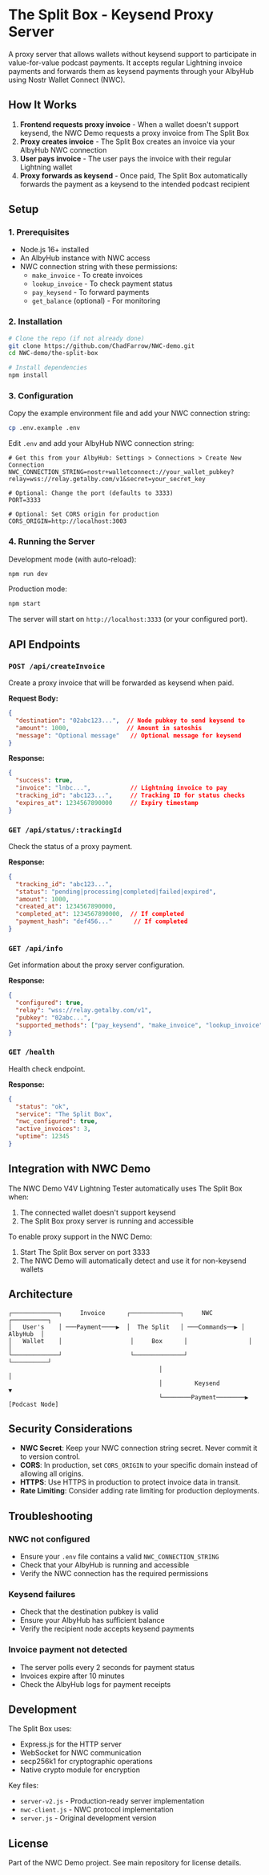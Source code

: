 # The Split Box - Keysend Proxy Server

A proxy server that allows wallets without keysend support to participate in value-for-value podcast payments. It accepts regular Lightning invoice payments and forwards them as keysend payments through your AlbyHub using Nostr Wallet Connect (NWC).

## How It Works

1. **Frontend requests proxy invoice** - When a wallet doesn't support keysend, the NWC Demo requests a proxy invoice from The Split Box
2. **Proxy creates invoice** - The Split Box creates an invoice via your AlbyHub NWC connection
3. **User pays invoice** - The user pays the invoice with their regular Lightning wallet
4. **Proxy forwards as keysend** - Once paid, The Split Box automatically forwards the payment as a keysend to the intended podcast recipient

## Setup

### 1. Prerequisites

- Node.js 16+ installed
- An AlbyHub instance with NWC access
- NWC connection string with these permissions:
  - `make_invoice` - To create invoices
  - `lookup_invoice` - To check payment status
  - `pay_keysend` - To forward payments
  - `get_balance` (optional) - For monitoring

### 2. Installation

```bash
# Clone the repo (if not already done)
git clone https://github.com/ChadFarrow/NWC-demo.git
cd NWC-demo/the-split-box

# Install dependencies
npm install
```

### 3. Configuration

Copy the example environment file and add your NWC connection string:

```bash
cp .env.example .env
```

Edit `.env` and add your AlbyHub NWC connection string:

```env
# Get this from your AlbyHub: Settings > Connections > Create New Connection
NWC_CONNECTION_STRING=nostr+walletconnect://your_wallet_pubkey?relay=wss://relay.getalby.com/v1&secret=your_secret_key

# Optional: Change the port (defaults to 3333)
PORT=3333

# Optional: Set CORS origin for production
CORS_ORIGIN=http://localhost:3003
```

### 4. Running the Server

Development mode (with auto-reload):
```bash
npm run dev
```

Production mode:
```bash
npm start
```

The server will start on `http://localhost:3333` (or your configured port).

## API Endpoints

### `POST /api/createInvoice`

Create a proxy invoice that will be forwarded as keysend when paid.

**Request Body:**
```json
{
  "destination": "02abc123...",  // Node pubkey to send keysend to
  "amount": 1000,                // Amount in satoshis
  "message": "Optional message"   // Optional message for keysend
}
```

**Response:**
```json
{
  "success": true,
  "invoice": "lnbc...",           // Lightning invoice to pay
  "tracking_id": "abc123...",     // Tracking ID for status checks
  "expires_at": 1234567890000     // Expiry timestamp
}
```

### `GET /api/status/:trackingId`

Check the status of a proxy payment.

**Response:**
```json
{
  "tracking_id": "abc123...",
  "status": "pending|processing|completed|failed|expired",
  "amount": 1000,
  "created_at": 1234567890000,
  "completed_at": 1234567890000,  // If completed
  "payment_hash": "def456..."      // If completed
}
```

### `GET /api/info`

Get information about the proxy server configuration.

**Response:**
```json
{
  "configured": true,
  "relay": "wss://relay.getalby.com/v1",
  "pubkey": "02abc...",
  "supported_methods": ["pay_keysend", "make_invoice", "lookup_invoice"]
}
```

### `GET /health`

Health check endpoint.

**Response:**
```json
{
  "status": "ok",
  "service": "The Split Box",
  "nwc_configured": true,
  "active_invoices": 3,
  "uptime": 12345
}
```

## Integration with NWC Demo

The NWC Demo V4V Lightning Tester automatically uses The Split Box when:
1. The connected wallet doesn't support keysend
2. The Split Box proxy server is running and accessible

To enable proxy support in the NWC Demo:
1. Start The Split Box server on port 3333
2. The NWC Demo will automatically detect and use it for non-keysend wallets

## Architecture

```
┌─────────────┐     Invoice      ┌──────────────┐     NWC        ┌──────────┐
│   User's    │ ───Payment────▶  │  The Split   │ ───Commands──▶ │ AlbyHub  │
│   Wallet    │                   │     Box      │                 │          │
└─────────────┘                   └──────────────┘                 └──────────┘
                                          │                              │
                                          │         Keysend              ▼
                                          └────────Payment────────▶ [Podcast Node]
```

## Security Considerations

- **NWC Secret**: Keep your NWC connection string secret. Never commit it to version control.
- **CORS**: In production, set `CORS_ORIGIN` to your specific domain instead of allowing all origins.
- **HTTPS**: Use HTTPS in production to protect invoice data in transit.
- **Rate Limiting**: Consider adding rate limiting for production deployments.

## Troubleshooting

### NWC not configured
- Ensure your `.env` file contains a valid `NWC_CONNECTION_STRING`
- Check that your AlbyHub is running and accessible
- Verify the NWC connection has the required permissions

### Keysend failures
- Check that the destination pubkey is valid
- Ensure your AlbyHub has sufficient balance
- Verify the recipient node accepts keysend payments

### Invoice payment not detected
- The server polls every 2 seconds for payment status
- Invoices expire after 10 minutes
- Check the AlbyHub logs for payment receipts

## Development

The Split Box uses:
- Express.js for the HTTP server
- WebSocket for NWC communication
- secp256k1 for cryptographic operations
- Native crypto module for encryption

Key files:
- `server-v2.js` - Production-ready server implementation
- `nwc-client.js` - NWC protocol implementation
- `server.js` - Original development version

## License

Part of the NWC Demo project. See main repository for license details.